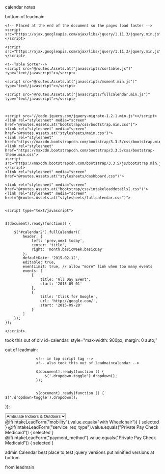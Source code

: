 calendar notes

bottom of leadmain
<!-- Bootstrap core JavaScript
    ================================================== -->
    <!-- Placed at the end of the document so the pages load faster -->
    <script src="https://ajax.googleapis.com/ajax/libs/jquery/1.11.3/jquery.min.js"></script>


<head>
    <meta charset="utf-8">
    <meta http-equiv="X-UA-Compatible" content="IE=edge">
    <meta name="viewport" content="width=device-width, initial-scale=1">
    <!-- The above 3 meta tags *must* come first in the head; any other head content must come *after* these tags -->
    <meta name="description" content="">
    <meta name="author" content="">
    <title>@title</title>

    <script src="https://ajax.googleapis.com/ajax/libs/jquery/1.11.3/jquery.min.js"></script>

    <!--Table Sorter-->
    <script src="@routes.Assets.at("javascripts/sortable.js")" type="text/javascript"></script>

    <script src="@routes.Assets.at("javascripts/moment.min.js")" type="text/javascript"></script>

    <script src="@routes.Assets.at("javascripts/fullcalendar.min.js")" type="text/javascript"></script>



    <script src="//code.jquery.com/jquery-migrate-1.2.1.min.js"></script>
    <link rel="stylesheet" media="screen" href="@routes.Assets.at("bootstrap/css/bootstrap.min.css")">
    <link rel="stylesheet" media="screen" href="@routes.Assets.at("stylesheets/main.css")">
    <link rel="stylesheet" href="https://maxcdn.bootstrapcdn.com/bootstrap/3.3.5/css/bootstrap.min.css">
    <link rel="stylesheet" href="https://maxcdn.bootstrapcdn.com/bootstrap/3.3.5/css/bootstrap-theme.min.css">
    <script src="https://maxcdn.bootstrapcdn.com/bootstrap/3.3.5/js/bootstrap.min.js"></script>
    <link rel="stylesheet" media="screen" href="@routes.Assets.at("stylesheets/dashboard.css")">

    <link rel="stylesheet" media="screen" href="@routes.Assets.at("bootstrap/css/intakeleaddetails2.css")">
    <link rel="stylesheet" media="screen" href="@routes.Assets.at("stylesheets/fullcalendar.css")">


    <script type="text/javascript">


    $(document).ready(function() {

		$('#calendar2').fullCalendar({
			header: {
				left: 'prev,next today',
				center: 'title',
				right: 'month,basicWeek,basicDay'
			},
			defaultDate: '2015-02-12',
			editable: true,
			eventLimit: true, // allow "more" link when too many events
			events: [
				{
					title: 'All Day Event',
					start: '2015-09-01'
				},
				{
					title: 'Click for Google',
					url: 'http://google.com/',
					start: '2015-09-28'
				}
			]
		});
	});

    </script>


</head>





took this out of div id=calendar: style="max-width: 900px; margin: 0 auto;"

out of leadmain:  <style type="text/css">
                      .bs-example{
                      margin: 20px;
                      }
                  </style>

                  <!-- in top script tag -->
                  <!-- also took this out of leadmaincalendar -->

                  $(document).ready(function () {
                      $('.dropdown-toggle').dropdown();
                  });


                  $(document).ready(function () {
    $('.dropdown-toggle').dropdown();

});



<select name="mobility" value='@intakeLeadForm("mobility").value' id="mobilityPicker">
            <option value=""></option>
            <option value="without Help" @if(intakeLeadForm("mobility").value.equals("without Help")) { selected }>w/o Help</option>
            <option value="without Cane" @if(intakeLeadForm("mobility").value.equals("without Cane")) { selected }>w/ Cane</option>
            <option value="with Walker" @if(intakeLeadForm("mobility").value.equals("with Walker")) { selected }>w/ Walker</option>
            <option value="with Wheelchair" @if(intakeLeadForm("mobility").value.equals("with Wheelchair")) { selected }>w/ Wheelchair</option>
            <option value="with Personal Assist" @if(intakeLeadForm("mobility").value.equals("with Personal Assist")) { selected }>w/ Personal Assist</option>
            <option value="with Crutches" @if(intakeLeadForm("mobility").value.equals("with Crutches")) { selected }>w/ Crutches</option>
            <option value="Ambulate Indoors" @if(intakeLeadForm("mobility").value.equals("Ambulate Indoors")) { selected }>Ambulate Indoors</option>
            <option value="Ambulate Indoors & Outdoors" @if(intakeLeadForm("mobility").value.equals("Ambulate Indoors & Outdoors")) { selected }>Ambulate Indoors & Outdoors</option>
        </select>
@if(intakeLeadForm("mobility").value.equals("with Wheelchair")) { selected }
@if(intakeLeadForm("service_req_type").value.equals("Private Pay Check Medicaid")) { selected }
@if(intakeLeadForm("payment_method").value.equals("Private Pay Check Medicaid")) { selected }

admin Calendar best place to test jquery versions
put minified versions at bottom

from leadmain
        <style type="text/css">
               .bs-example{
               margin: 20px;
               }


               <!--Will's CSS for Schedule table-->

               #willsTable tr th {
               border:1px solid black;
               padding:10px;
               }
               #willsTable tr th {
               background-color:#C2E0FF;
               border:1px solid black;
               padding:10px;
               }
               #willsTable tr:nth-child(odd) {
               background:lightgrey;
               }
               #willsTable td {
               text-align: center;
               vertical-align: middle;
               border:1px solid black;
               padding:5px;
               }


           </style>




        <select name="nearest_transport" value='@intakeLeadForm("nearest_transport").value' id="transport">
                    <option value=""></option>
                    <option value="LIRR" @if(intakeLeadForm("nearest_transport").value.equals("LIRR") { selected }>LIRR-Train</option>
                    <option value="MetroNorth" @if(intakeLeadForm("nearest_transport").value.equals("MetroNorth") { selected }>MetroNorth-Train</option>
                    <option value="MTA-Subway" @if(intakeLeadForm("nearest_transport").value.equals("MTA-Subway") { selected }>MTA-Subway</option>
                    <option value="Bus" @if(intakeLeadForm("nearest_transport").value.equals("Bus") { selected }>Bus</option>
                </select>
